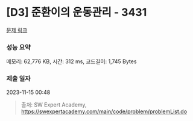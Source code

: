 # [D3] 준환이의 운동관리 - 3431 

[문제 링크](https://swexpertacademy.com/main/code/problem/problemDetail.do?contestProbId=AWE_ZXcqAAMDFAV2) 

### 성능 요약

메모리: 62,776 KB, 시간: 312 ms, 코드길이: 1,745 Bytes

### 제출 일자

2023-11-15 00:48



> 출처: SW Expert Academy, https://swexpertacademy.com/main/code/problem/problemList.do